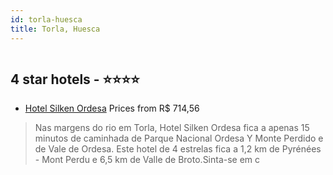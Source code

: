 ```yaml
---
id: torla-huesca
title: Torla, Huesca
---
```


<center><img src="https://i.travelapi.com/hotels/4000000/3560000/3557100/3557085/b4aeb039_b.jpg" alt="" /></center>


##  4 star hotels - ⭐️⭐️⭐️⭐️

-    [Hotel Silken Ordesa](https://www.hurb.com/br/aud/https://www.hurb.com/br/hotels/torla/hotel-silken-ordesa-HT-4T8R?cmp=18055) Prices from R$ 714,56
   > Nas margens do rio em Torla, Hotel Silken Ordesa fica a apenas 15 minutos de caminhada de Parque Nacional Ordesa Y Monte Perdido e de Vale de Ordesa.  Este hotel de 4 estrelas fica a 1,2 km de Pyrénées - Mont Perdu e 6,5 km de Valle de Broto.Sinta-se em c
